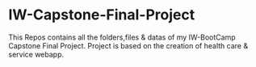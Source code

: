 # IW-Capstone-Final-Project
This Repos contains all the folders,files &amp; datas of my IW-BootCamp Capstone Final Project. Project is based on the creation of health care &amp; service webapp.
